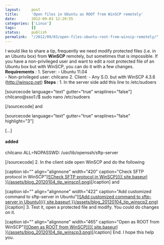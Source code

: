 ```yaml
---
layout:     post
title:      'Open files in Ubuntu as ROOT from WinSCP remotely'
date:       2012-09-03 12:29:55
categories: ['Linux']
tags:       []
status:     publish 
permalink:  "/2012/09/03/open-files-ubuntu-root-from-winscp-remotely/"
---
```

I would like to share a tip, frequently we need modify protected files (i.e. in an Ubuntu box) from **WinSCP** remotely, but sometimes that is impossible.
If you have a non-privileged user and want to edit a root protected file of an Ubuntu box but with WinSCP, you can do it with a few changes.
**Requirements** :
1\. Server:
\- Ubuntu 11.04  
\- Non-privileged user: chilcano
2\. Client: 
\- Any S.O. but with WinSCP 4.3.6 (http://winscp.net)
**Steps** :
1\. In the server side add this line to /etc/sudoers

[sourcecode language="text" gutter="true" wraplines="false"]  
chilcano@sso1:/$ sudo nano /etc/sudoers  

[/sourcecode]
and

[sourcecode language="text" gutter="true" wraplines="false" highlight="3"]  

[...]  

#### added  

chilcano ALL=NOPASSWD: /usr/lib/openssh/sftp-server  

[/sourcecode]
2\. In the client side open WinSCP and do the following

[caption id="" align="alignnone" width="420" caption="Check SFTP protocol in WinSCP"][![Check SFTP protocol in WinSCP]({{ site.baseurl }}/assets/blog_20120104_tip_winscp1.png)](http://dl.dropbox.com/u/2961879/blog20120104_tip_winscp/blog_20120104_tip_winscp1.png)[/caption]
and

[caption id="" align="alignnone" width="422" caption="Add customized command to sftp-server in Ubuntu"][![Add customized command to sftp-server in Ubuntu]({{ site.baseurl }}/assets/blog_20120104_tip_winscp2.png)](http://dl.dropbox.com/u/2961879/blog20120104_tip_winscp/blog_20120104_tip_winscp2.png)[/caption]
3\. Test it, open a protected file and modify. You could do changes on it.

[caption id="" align="alignnone" width="465" caption="Open as ROOT from WinSCP"][![Open as ROOT from WinSCP]({{ site.baseurl }}/assets/blog_20120104_tip_winscp3.png)](http://dl.dropbox.com/u/2961879/blog20120104_tip_winscp/blog_20120104_tip_winscp3.png)[/caption]
End.
I hope this help you.
